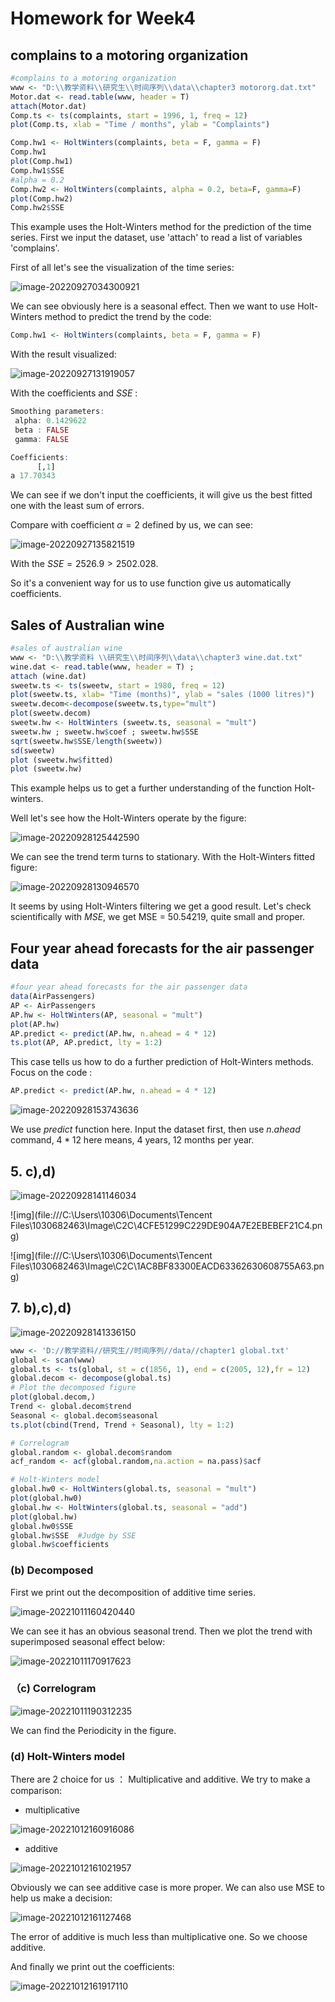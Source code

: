 # Homework for Week4

## complains to a motoring organization

```R
#complains to a motoring organization
www <- "D:\\教学资料\\研究生\\时间序列\\data\\chapter3 motororg.dat.txt"
Motor.dat <- read.table(www, header = T)
attach(Motor.dat)
Comp.ts <- ts(complaints, start = 1996, 1, freq = 12)
plot(Comp.ts, xlab = "Time / months", ylab = "Complaints")

Comp.hw1 <- HoltWinters(complaints, beta = F, gamma = F) 
Comp.hw1
plot(Comp.hw1)
Comp.hw1$SSE
#alpha = 0.2
Comp.hw2 <- HoltWinters(complaints, alpha = 0.2, beta=F, gamma=F)
plot(Comp.hw2)
Comp.hw2$SSE
```

This example uses the Holt-Winters method for the prediction of the time series. First we input the dataset, use 'attach' to read a list of variables 'complains'.

First of all let's see the visualization of the time series:

![image-20220927034300921](C:\Users\10306\AppData\Roaming\Typora\typora-user-images\image-20220927034300921.png)

We can see obviously here is a seasonal effect. Then we want to use Holt-Winters method to predict the trend by the code:

```R
Comp.hw1 <- HoltWinters(complaints, beta = F, gamma = F) 
```

With the result visualized:

![image-20220927131919057](C:\Users\10306\AppData\Roaming\Typora\typora-user-images\image-20220927131919057.png)

With the coefficients and $SSE$ :

```R
Smoothing parameters:
 alpha: 0.1429622
 beta : FALSE
 gamma: FALSE

Coefficients:
      [,1]
a 17.70343
```

 We can see if we don't input the coefficients, it will give us the best fitted one with the least sum of errors.

Compare with coefficient $\alpha=2$ defined by us, we can see:

![image-20220927135821519](C:\Users\10306\AppData\Roaming\Typora\typora-user-images\image-20220927135821519.png)

With the $SSE=2526.9 > 2502.028$.

 So it's a convenient way for us to use function give us automatically coefficients.

## Sales of Australian wine

```R
#sales of australian wine
www <- "D:\\教学资料 \\研究生\\时间序列\\data\\chapter3 wine.dat.txt"
wine.dat <- read.table(www, header = T) ; 
attach (wine.dat)
sweetw.ts <- ts(sweetw, start = 1980, freq = 12)
plot(sweetw.ts, xlab= "Time (months)", ylab = "sales (1000 litres)")
sweetw.decom<-decompose(sweetw.ts,type="mult")
plot(sweetw.decom)
sweetw.hw <- HoltWinters (sweetw.ts, seasonal = "mult")
sweetw.hw ; sweetw.hw$coef ; sweetw.hw$SSE
sqrt(sweetw.hw$SSE/length(sweetw))
sd(sweetw)
plot (sweetw.hw$fitted)
plot (sweetw.hw)
```

This example helps us to get a further understanding of the function Holt-winters.

Well let's see how the Holt-Winters operate by the figure:

![image-20220928125442590](C:\Users\10306\AppData\Roaming\Typora\typora-user-images\image-20220928125442590.png)

We can see the trend term turns to stationary. With the Holt-Winters fitted figure:

![image-20220928130946570](C:\Users\10306\AppData\Roaming\Typora\typora-user-images\image-20220928130946570.png)

 It seems by using Holt-Winters filtering we get a good result. Let's check scientifically with $MSE$, we get MSE = 50.54219, quite small and proper.

## Four year ahead forecasts for the air passenger data

```R
#four year ahead forecasts for the air passenger data
data(AirPassengers)
AP <- AirPassengers
AP.hw <- HoltWinters(AP, seasonal = "mult")
plot(AP.hw)
AP.predict <- predict(AP.hw, n.ahead = 4 * 12)
ts.plot(AP, AP.predict, lty = 1:2)
```

This case tells us how to do a further prediction of Holt-Winters methods. Focus on the code :

```R
AP.predict <- predict(AP.hw, n.ahead = 4 * 12)
```

![image-20220928153743636](C:\Users\10306\AppData\Roaming\Typora\typora-user-images\image-20220928153743636.png)

We use $predict$ function here. Input the dataset first, then use  $n.ahead$  command, $4*12$ here means, 4 years, 12 months per year.

## 5. c),d)

![image-20220928141146034](C:\Users\10306\AppData\Roaming\Typora\typora-user-images\image-20220928141146034.png)

![img](file:///C:\Users\10306\Documents\Tencent Files\1030682463\Image\C2C\4CFE51299C229DE904A7E2EBEBEF21C4.png)

![img](file:///C:\Users\10306\Documents\Tencent Files\1030682463\Image\C2C\1AC8BF83300EACD63362630608755A63.png)

## 7. b),c),d) 

![image-20220928141336150](C:\Users\10306\AppData\Roaming\Typora\typora-user-images\image-20220928141336150.png)

```R
www <- 'D://教学资料//研究生//时间序列//data//chapter1 global.txt'
global <- scan(www)
global.ts <- ts(global, st = c(1856, 1), end = c(2005, 12),fr = 12)
global.decom <- decompose(global.ts)
# Plot the decomposed figure
plot(global.decom,)
Trend <- global.decom$trend
Seasonal <- global.decom$seasonal
ts.plot(cbind(Trend, Trend + Seasonal), lty = 1:2)

# Correlogram
global.random <- global.decom$random
acf_random <- acf(global.random,na.action = na.pass)$acf

# Holt-Winters model
global.hw0 <- HoltWinters(global.ts, seasonal = "mult")
plot(global.hw0)
global.hw <- HoltWinters(global.ts, seasonal = "add")
plot(global.hw)
global.hw0$SSE
global.hw$SSE  #Judge by SSE
global.hw$coefficients
```



### (b) Decomposed

First we print out the decomposition of additive time series.

![image-20221011160420440](C:\Users\10306\AppData\Roaming\Typora\typora-user-images\image-20221011160420440.png)

We can see it has an obvious seasonal trend. Then we plot the trend with superimposed seasonal effect below:

![image-20221011170917623](C:\Users\10306\AppData\Roaming\Typora\typora-user-images\image-20221011170917623.png)

### （c) Correlogram

![image-20221011190312235](C:\Users\10306\AppData\Roaming\Typora\typora-user-images\image-20221011190312235.png)

We can find the Periodicity in the figure. 

### (d) Holt-Winters model

There are 2 choice for us ： Multiplicative and additive. We try to make a comparison:

* multiplicative

![image-20221012160916086](C:\Users\10306\AppData\Roaming\Typora\typora-user-images\image-20221012160916086.png)

* additive 

![image-20221012161021957](C:\Users\10306\AppData\Roaming\Typora\typora-user-images\image-20221012161021957.png)

Obviously we can see additive case is more proper. We can also use MSE to help us make a decision:

![image-20221012161127468](C:\Users\10306\AppData\Roaming\Typora\typora-user-images\image-20221012161127468.png)

The error of additive is much less than multiplicative one. So we choose additive.

And finally we print out the coefficients:

![image-20221012161917110](C:\Users\10306\AppData\Roaming\Typora\typora-user-images\image-20221012161917110.png)

